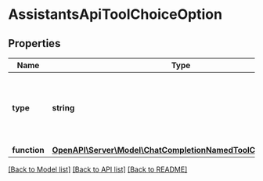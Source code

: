 # AssistantsApiToolChoiceOption

## Properties
Name | Type | Description | Notes
------------ | ------------- | ------------- | -------------
**type** | **string** | The type of the tool. If type is &#x60;function&#x60;, the function name must be set | 
**function** | [**OpenAPI\Server\Model\ChatCompletionNamedToolChoiceFunction**](ChatCompletionNamedToolChoiceFunction.md) |  | [optional] 

[[Back to Model list]](../README.md#documentation-for-models) [[Back to API list]](../README.md#documentation-for-api-endpoints) [[Back to README]](../README.md)


